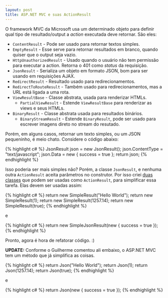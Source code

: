 ```yaml
---
layout: post
title: ASP.NET MVC e suas ActionResult
---
```

<p>
  O framework <span class="caps">MVC</span> da Microsoft usa um determinado objeto para definir qual tipo de resultado/output
  a <em>action</em> executada deve retornar. São eles:
</p>

<ul>
  <li><code>ContentResult</code> - Pode ser usado para retornar textos simples.</li>
  <li><code>EmptyResult</code> - Esse serve para retornar resultados em branco, quando quiser que o output seja vazio.</li>
  <li><code>HttpUnauthorizedResult</code> - Usado quando o usuário não tem permissão para executar a action. Retorna o 401 como <em>status</em> da requisição.</li>
  <li><code>JsonResult</code> - Serializa um objeto em formato JSON, bom para ser usando em requisições AJAX.</li>
  <li><code>RedirectResult</code> - Resultado usado para redirecionamentos.</li>
  <li><code>RedirectToRouteResult</code> - Também usado para redirecionamentos, mas a URL está ligada a uma rota.</li>
  <li>
    <code>ViewResultBase</code> - Classe abstrata, usada para renderizar HTMLs.
    <ul>
      <li><code>PartialViewResult</code> - Estende <code>ViewResultBase</code> para renderizar as views e seus HTMLs.</li>
    </ul>
  </li>
  <li>
    <code>BinaryResult</code> - Classe abstrata usada para resultados binários.
    <ul>
      <li><code>BinaryStreamResult</code> - Estende <code>BinaryResult</code>, pode ser usado para escrever imagens direto no stream do resutado.</li>
    </ul>
  </li>
</ul>

<p>Porém, em alguns casos, retornar um texto simples, ou um JSON pequeninho, é meio chato. Considere o código abaixo:</p>

{% highlight c# %}
JsonResult json = new JsonResult();
json.ContentType = "text/javascript";
json.Data = new { success = true };
return json;
{% endhighlight %}

<p>Isso poderia ser mais simples não? Porém, a classe <code>JsonResult</code>, e nenhuma outra <code>ActionResult</code> aceita parâmetros no construtor. Por isso criei <a href="http://gist.github.com/138225">duas classes</a> que podem ser usadas como <code>ActionResult</code>, para simplificar essa tarefa. Elas devem ser usadas assim:</p>

{% highlight c# %}
return new SimpleResult("Hello World");
return new SimpleResult(1);
return new SimpleResult(1257.14);
return new SimpleResult(true);
{% endhighlight %}

<p>e</p>

{% highlight c# %}
return new SimpleJsonResult(new { success = true });
{% endhighlight %}

<p>Pronto, agora é hora de refatorar código. :)</p>
<p><strong>UPDATE:</strong> Conforme o Guilherme comentou ali embaixo, o ASP.NET MVC tem um método que já simplifica as coisas.</p>

{% highlight c# %}
return Json("Hello World");
return Json(1);
return Json(1257.14);
return Json(true);
{% endhighlight %}

<p>e</p>

{% highlight c# %}
return Json(new { success = true });
{% endhighlight %}